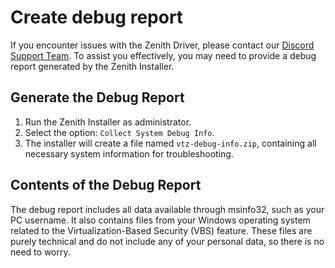 # Create debug report

If you encounter issues with the Zenith Driver, please contact our [Discord Support Team](/general/discord). To assist you effectively, you may need to provide a debug report generated by the Zenith Installer.

## Generate the Debug Report

1. Run the Zenith Installer as administrator.
2. Select the option: `Collect System Debug Info`.
3. The installer will create a file named `vtz-debug-info.zip`, containing all necessary system information for troubleshooting.

## Contents of the Debug Report

The debug report includes all data available through msinfo32, such as your PC username.
It also contains files from your Windows operating system related to the Virtualization-Based Security (VBS) feature. These files are purely technical and do not include any of your personal data, so there is no need to worry.
